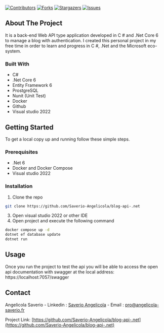 [![Contributors][contributors-shield]][contributors-url] [![Forks][forks-shield]][forks-url] [![Stargazers][stars-shield]][stars-url] [![Issues][issues-shield]][issues-url]

## About The Project

It is a back-end Web API type application developed in C # and .Net Core 6 to manage a blog with authentication.
I created this personal project in my free time in order to learn and progress in C #, .Net and the Microsoft eco-system.

### Built With

* C#
* .Net Core 6
* Entity Framework 6
* ProstgreSQL
* Nunit (Unit Test)
* Docker
* Github
* Visual studio 2022

<!-- GETTING STARTED -->
## Getting Started

To get a local copy up and running follow these simple steps.

### Prerequisites
* .Net 6
* Docker and Docker Compose
* Visual studio 2022

### Installation
 
1. Clone the repo
```sh
git clone https://github.com/Saverio-Angelicola/blog-api-.net
```
3. Open visual studio 2022 or other IDE
4. Open project and execute the following command
```sh
docker compose up -d
dotnet ef database update
dotnet run
```


<!-- USAGE EXAMPLES -->
## Usage

Once you run the project to test the api you will be able to access the open api documentation with swagger at the local address: https://localhost:7057/swagger


<!-- CONTACT -->
## Contact

Angelicola Saverio - Linkedin : [Saverio Angelicola](https://www.linkedin.com/in/saverio-angelicola-2669871b3) - Email : pro@angelicola-saverio.fr

Project Link: [https://github.com/Saverio-Angelicola/blog-api-.net](https://github.com/Saverio-Angelicola/blog-api-.net)





<!-- MARKDOWN LINKS & IMAGES -->
<!-- https://www.markdownguide.org/basic-syntax/#reference-style-links -->
[contributors-shield]: https://img.shields.io/github/contributors/NicolasBrondin/basic-readme-template.svg?style=flat-square
[contributors-url]: https://github.com/Saverio-Angelicola/blog-api-.net/contributors
[forks-shield]: https://img.shields.io/github/forks/NicolasBrondin/basic-readme-template.svg?style=flat-square
[forks-url]: https://github.com/Saverio-Angelicola/blog-api-.net/network/members
[stars-shield]: https://img.shields.io/github/stars/NicolasBrondin/basic-readme-template.svg?style=flat-square
[stars-url]: https://github.com/Saverio-Angelicola/blog-api-.netstargazers
[issues-shield]: https://img.shields.io/github/issues/NicolasBrondin/basic-readme-template.svg?style=flat-square
[issues-url]: https://github.com/Saverio-Angelicola/blog-api-.net/issues
[linkedin-shield]: https://img.shields.io/badge/-LinkedIn-black.svg?style=flat-square&logo=linkedin&colorB=555
[linkedin-url]: https://linkedin.com/in/othneildrew
